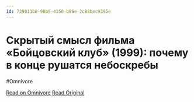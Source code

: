 ```yaml
---
id: 729011b8-98b9-4150-b86e-2c88bec9395e
---
```


# Скрытый смысл фильма «Бойцовский клуб» (1999): почему в конце рушатся небоскребы
#Omnivore

[Read on Omnivore](https://omnivore.app/me/skrytyj-smysl-fil-ma-bojcovskij-klub-1999-pochemu-v-konce-rushat-192b5eb01e5)
[Read Original](https://www.kp.ru/afisha/msk/obzory/kino/skrytyj-smysl-filma-bojczovskij-klub/)


